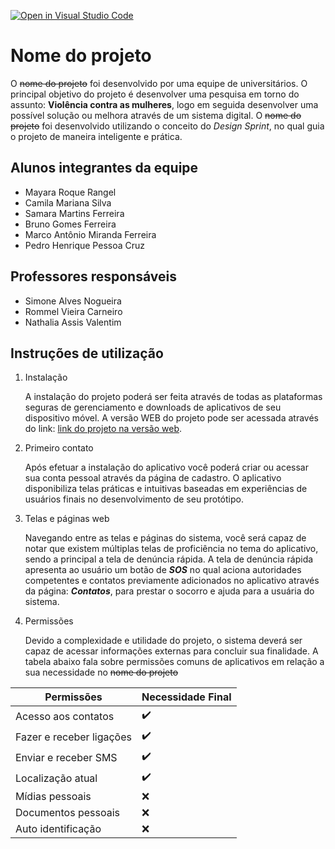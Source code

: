 
[![Open in Visual Studio Code](https://classroom.github.com/assets/open-in-vscode-f059dc9a6f8d3a56e377f745f24479a46679e63a5d9fe6f495e02850cd0d8118.svg)](https://classroom.github.com/online_ide?assignment_repo_id=454219&assignment_repo_type=GroupAssignmentRepo)
# Nome do projeto

O ~~nome do projeto~~ foi desenvolvido por uma equipe de universitários. O principal objetivo do projeto é desenvolver uma pesquisa em torno do assunto: **Violência contra as mulheres**, logo em seguida desenvolver uma possível solução ou melhora através de um sistema digital. O ~~nome do projeto~~ foi desenvolvido utilizando o conceito do *Design Sprint*, no qual guia o projeto de maneira inteligente e prática.

## Alunos integrantes da equipe

* Mayara Roque Rangel
* Camila Mariana Silva
* Samara Martins Ferreira
* Bruno Gomes Ferreira
* Marco Antônio Miranda Ferreira
* Pedro Henrique Pessoa Cruz

## Professores responsáveis

* Simone Alves Nogueira
* Rommel Vieira Carneiro
* Nathalia Assis Valentim

## Instruções de utilização

 1. Instalação

	A instalação do projeto poderá ser feita através de todas as plataformas seguras de gerenciamento e downloads de aplicativos de seu dispositivo móvel. A versão WEB do projeto pode ser acessada através do link: [link do projeto na versão web](#).

 2. Primeiro contato

	Após efetuar a instalação do aplicativo você poderá criar ou acessar sua conta pessoal através da página de cadastro. O aplicativo disponibiliza telas práticas e intuitivas baseadas em experiências de usuários finais no desenvolvimento de seu protótipo. 

 3. Telas e páginas web
	
	Navegando entre as telas e páginas do sistema, você será capaz de notar que existem múltiplas telas de proficiência no tema do aplicativo, sendo a principal a tela de denúncia rápida. A tela de denúncia rápida apresenta ao usuário um botão de ***SOS*** no qual aciona autoridades competentes e contatos previamente adicionados no aplicativo através da página: ***Contatos***, para prestar o socorro e ajuda para a usuária do sistema.

 4. Permissões

	Devido a complexidade e utilidade do projeto, o sistema deverá ser capaz de acessar informações externas para concluir sua finalidade. A tabela abaixo fala sobre permissões comuns de aplicativos em relação a sua necessidade no ~~nome do projeto~~  
		
	
| Permissões | Necessidade Final |
|--|--|
| Acesso aos contatos | ✔️ |
| Fazer e receber ligações | ✔️ |
| Enviar e receber SMS | ✔️ |
| Localização atual | ✔️ |
| Mídias pessoais| ❌ |
| Documentos pessoais| ❌ |
| Auto identificação | ❌ |

